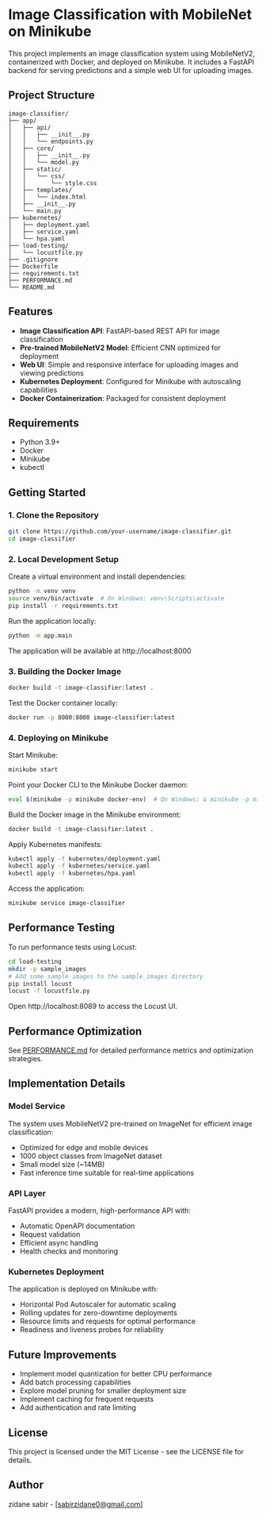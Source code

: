# Image Classification with MobileNet on Minikube

This project implements an image classification system using MobileNetV2, containerized with Docker, and deployed on Minikube. It includes a FastAPI backend for serving predictions and a simple web UI for uploading images.

## Project Structure

```
image-classifier/
├── app/
│   ├── api/
│   │   ├── __init__.py
│   │   └── endpoints.py
│   ├── core/
│   │   ├── __init__.py
│   │   └── model.py
│   ├── static/
│   │   └── css/
│   │       └── style.css
│   ├── templates/
│   │   └── index.html
│   ├── __init__.py
│   └── main.py
├── kubernetes/
│   ├── deployment.yaml
│   ├── service.yaml
│   └── hpa.yaml
├── load-testing/
│   └── locustfile.py
├── .gitignore
├── Dockerfile
├── requirements.txt
├── PERFORMANCE.md
└── README.md
```

## Features

- **Image Classification API**: FastAPI-based REST API for image classification
- **Pre-trained MobileNetV2 Model**: Efficient CNN optimized for deployment
- **Web UI**: Simple and responsive interface for uploading images and viewing predictions
- **Kubernetes Deployment**: Configured for Minikube with autoscaling capabilities
- **Docker Containerization**: Packaged for consistent deployment

## Requirements

- Python 3.9+
- Docker
- Minikube
- kubectl

## Getting Started

### 1. Clone the Repository

```bash
git clone https://github.com/your-username/image-classifier.git
cd image-classifier
```

### 2. Local Development Setup

Create a virtual environment and install dependencies:

```bash
python -m venv venv
source venv/bin/activate  # On Windows: venv\Scripts\activate
pip install -r requirements.txt
```

Run the application locally:

```bash
python -m app.main
```

The application will be available at http://localhost:8000

### 3. Building the Docker Image

```bash
docker build -t image-classifier:latest .
```

Test the Docker container locally:

```bash
docker run -p 8000:8000 image-classifier:latest
```

### 4. Deploying on Minikube

Start Minikube:

```bash
minikube start
```

Point your Docker CLI to the Minikube Docker daemon:

```bash
eval $(minikube -p minikube docker-env)  # On Windows: & minikube -p minikube docker-env | Invoke-Expression
```

Build the Docker image in the Minikube environment:

```bash
docker build -t image-classifier:latest .
```

Apply Kubernetes manifests:

```bash
kubectl apply -f kubernetes/deployment.yaml
kubectl apply -f kubernetes/service.yaml
kubectl apply -f kubernetes/hpa.yaml
```

Access the application:

```bash
minikube service image-classifier
```



## Performance Testing

To run performance tests using Locust:

```bash
cd load-testing
mkdir -p sample_images
# Add some sample images to the sample_images directory
pip install locust
locust -f locustfile.py
```

Open http://localhost:8089 to access the Locust UI.

## Performance Optimization

See [PERFORMANCE.md](PERFORMANCE.md) for detailed performance metrics and optimization strategies.

## Implementation Details

### Model Service

The system uses MobileNetV2 pre-trained on ImageNet for efficient image classification:

- Optimized for edge and mobile devices
- 1000 object classes from ImageNet dataset
- Small model size (~14MB)
- Fast inference time suitable for real-time applications

### API Layer

FastAPI provides a modern, high-performance API with:

- Automatic OpenAPI documentation
- Request validation
- Efficient async handling
- Health checks and monitoring

### Kubernetes Deployment

The application is deployed on Minikube with:

- Horizontal Pod Autoscaler for automatic scaling
- Rolling updates for zero-downtime deployments
- Resource limits and requests for optimal performance
- Readiness and liveness probes for reliability

## Future Improvements

- Implement model quantization for better CPU performance
- Add batch processing capabilities
- Explore model pruning for smaller deployment size
- Implement caching for frequent requests
- Add authentication and rate limiting

## License

This project is licensed under the MIT License - see the LICENSE file for details.

## Author

zidane sabir  - [sabirzidane0@gmail.com]